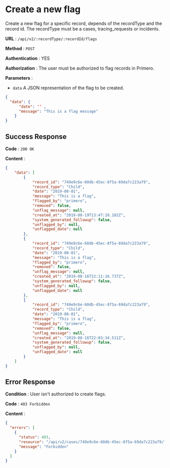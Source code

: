 # Create a new flag

Create a new flag for a specific record, depends of the recordType and the record id. 
The recordType must be a cases, tracing_requests or incidents.

**URL** : `/api/v2/:recordType/:recordId/flags`

**Method** : `POST`

**Authentication** : YES

**Authorization** : The user must be authorized to flag records in Primero.

**Parameters** : 

* `data` A JSON representation of the flag to be created.
```json
{
  "data": {
      "date": '' ,
      "message": "This is a flag message"
    }
}
```

## Success Response

**Code** : `200 OK`

**Content** :

```json
{
    "data": [
        {
            "record_id": "749e9c6e-60db-45ec-8f5a-69da7c223a79",
            "record_type": "Child",
            "date": "2019-08-01",
            "message": "This is a flag",
            "flagged_by": "primero",
            "removed": false,
            "unflag_message": null,
            "created_at": "2019-08-19T13:47:18.182Z",
            "system_generated_followup": false,
            "unflagged_by": null,
            "unflagged_date": null
        },
        {
            "record_id": "749e9c6e-60db-45ec-8f5a-69da7c223a79",
            "record_type": "Child",
            "date": "2019-08-01",
            "message": "This is a flag",
            "flagged_by": "primero",
            "removed": false,
            "unflag_message": null,
            "created_at": "2019-08-16T22:11:16.737Z",
            "system_generated_followup": false,
            "unflagged_by": null,
            "unflagged_date": null
        },
        {
            "record_id": "749e9c6e-60db-45ec-8f5a-69da7c223a79",
            "record_type": "Child",
            "date": "2019-08-01",
            "message": "This is a flag",
            "flagged_by": "primero",
            "removed": false,
            "unflag_message": null,
            "created_at": "2019-08-16T22:03:34.511Z",
            "system_generated_followup": false,
            "unflagged_by": null,
            "unflagged_date": null
        }
    ]
}

```

## Error Response

**Condition** : User isn't authorized to create flags. 

**Code** : `403 Forbidden`

**Content** :

```json
{
  "errors": [
    {
      "status": 403,
      "resource": "/api/v2/cases/749e9c6e-60db-45ec-8f5a-69da7c223a79/flags",
      "message": "Forbidden"
    }
  ]
}
```